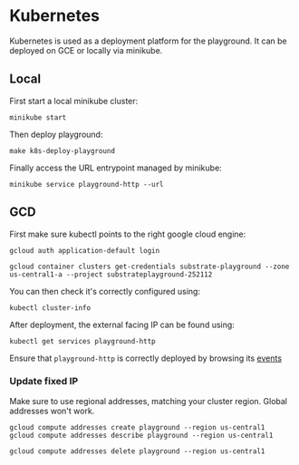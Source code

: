 # Kubernetes

Kubernetes is used as a deployment platform for the playground. It can be deployed on GCE or locally via minikube.

## Local 

First start a local minikube cluster:

```
minikube start
```

Then deploy playground:

```
make k8s-deploy-playground
```

Finally access the URL entrypoint managed by minikube:

```
minikube service playground-http --url
```

## GCD

First make sure kubectl points to the right google cloud engine:

```
gcloud auth application-default login

gcloud container clusters get-credentials substrate-playground --zone us-central1-a --project substrateplayground-252112
```

You can then check it's correctly configured using:

```
kubectl cluster-info
```

After deployment, the external facing IP can be found using:

```
kubectl get services playground-http
```

Ensure that `playground-http` is correctly deployed by browsing its [events](https://console.cloud.google.com/kubernetes/service/us-central1-a/substrate-playground/default/playground-http?project=substrateplayground-252112&organizationId=939403632241&tab=events&duration=PT1H&pod_summary_list_tablesize=20&playground-http_events_tablesize=50)

### Update fixed IP

Make sure to use regional addresses, matching your cluster region. Global addresses won't work.

```
gcloud compute addresses create playground --region us-central1
gcloud compute addresses describe playground --region us-central1
```

```
gcloud compute addresses delete playground --region us-central1
```